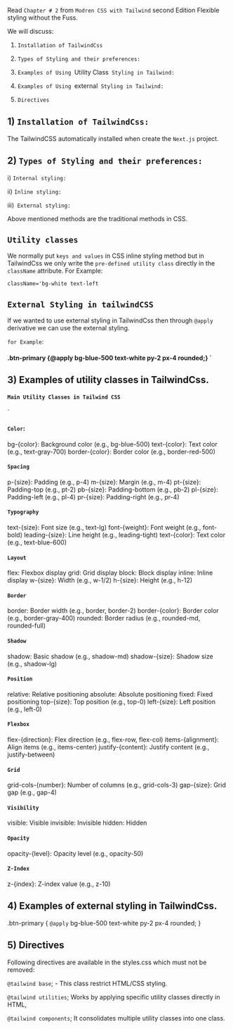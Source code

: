 Read `Chapter # 2` from `Modren CSS with Tailwind` second Edition Flexible styling without the Fuss.

We will discuss:

1.  `Installation of TailwindCss`

2.  `Types of Styling and their preferences:`

3.  `Examples of Using `Utility Class` Styling in Tailwind:`

4.  `Examples of Using `external` Styling in Tailwind:`

5.  `Directives`

## 1) `Installation of TailwindCss:`

The TailwindCSS automatically installed when create the `Next.js` project.

## 2) `Types of Styling and their preferences:`

i) `Internal styling:`

ii) `Inline styling:`

iii)` External styling:`

Above mentioned methods are the traditional methods in CSS.

## `Utility classes`

We normally put `keys and values` in CSS inline styling method but in TailwindCss we only write the `pre-defined utility class` directly in the `className` attribute.
For Example:

`className='bg-white text-left`

## `External Styling in tailwindCSS`

If we wanted to use external styling in TailwindCss then through `@apply` derivative we can use the external styling.

`for Example`:

#### .btn-primary {@apply bg-blue-500 text-white py-2 px-4 rounded;} `

## 3) Examples of utility classes in TailwindCss.

#### `Main Utility Classes in Tailwind CSS`

`

#### `Color`:

bg-{color}: Background color (e.g., bg-blue-500)
text-{color}: Text color (e.g., text-gray-700)
border-{color}: Border color (e.g., border-red-500)

#### `Spacing`

p-{size}: Padding (e.g., p-4)
m-{size}: Margin (e.g., m-4)
pt-{size}: Padding-top (e.g., pt-2)
pb-{size}: Padding-bottom (e.g., pb-2)
pl-{size}: Padding-left (e.g., pl-4)
pr-{size}: Padding-right (e.g., pr-4)

#### `Typography`

text-{size}: Font size (e.g., text-lg)
font-{weight}: Font weight (e.g., font-bold)
leading-{size}: Line height (e.g., leading-tight)
text-{color}: Text color (e.g., text-blue-600)

#### `Layout`

flex: Flexbox display
grid: Grid display
block: Block display
inline: Inline display
w-{size}: Width (e.g., w-1/2)
h-{size}: Height (e.g., h-12)

#### `Border`

border: Border width (e.g., border, border-2)
border-{color}: Border color (e.g., border-gray-400)
rounded: Border radius (e.g., rounded-md, rounded-full)

#### `Shadow`

shadow: Basic shadow (e.g., shadow-md)
shadow-{size}: Shadow size (e.g., shadow-lg)

#### `Position`

relative: Relative positioning
absolute: Absolute positioning
fixed: Fixed positioning
top-{size}: Top position (e.g., top-0)
left-{size}: Left position (e.g., left-0)

#### `Flexbox`

flex-{direction}: Flex direction (e.g., flex-row, flex-col)
items-{alignment}: Align items (e.g., items-center)
justify-{content}: Justify content (e.g., justify-between)

#### `Grid`

grid-cols-{number}: Number of columns (e.g., grid-cols-3)
gap-{size}: Grid gap (e.g., gap-4)

#### `Visibility`

visible: Visible
invisible: Invisible
hidden: Hidden

#### `Opacity`

opacity-{level}: Opacity level (e.g., opacity-50)

#### `Z-Index`

z-{index}: Z-index value (e.g., z-10)

## 4) Examples of external styling in TailwindCss.

.btn-primary {
`@apply` bg-blue-500 text-white py-2 px-4 rounded;
}

## 5) Directives

Following directives are available in the styles.css which must not be removed:

`@tailwind base`; - This class restrict HTML/CSS styling.

`@tailwind utilities`; Works by applying specific utility classes directly in HTML,

`@tailwind components`; It consolidates multiple utility classes into one class.
